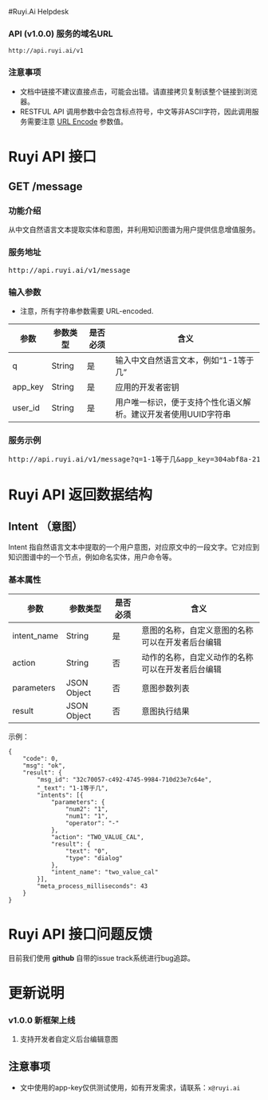 #Ruyi.Ai Helpdesk

### API (v1.0.0) 服务的域名URL
````
http://api.ruyi.ai/v1
````

### 注意事项
 - 文档中链接不建议直接点击，可能会出错。请直接拷贝复制该整个链接到浏览器。
 - RESTFUL API 调用参数中会包含标点符号，中文等非ASCII字符，因此调用服务需要注意 <a href="http://baike.baidu.com/view/1197115.htm">URL Encode</a> 参数值。


# Ruyi API 接口

## GET /message
### 功能介绍
从中文自然语言文本提取实体和意图，并利用知识图谱为用户提供信息增值服务。

### 服务地址
<pre>
http://api.ruyi.ai/v1/message
</pre>

### 输入参数

 * 注意，所有字符串参数需要 URL-encoded.

<table  class="table-responsive">
  <thead>
    <tr>
      <th>参数</th>
      <th>参数类型</th>
      <th>是否必须</th>
      <th>含义</th>
    </tr>
  </thead>
  <tbody>
   <tr>
    <td>q</td>
    <td>String</td>
    <td>是</td>
    <td>输入中文自然语言文本，例如“1-1等于几”</td>
   </tr>
    <tr>
    <td>app_key</td>
    <td>String</td>
    <td>是</td>
    <td>应用的开发者密钥</td>
   </tr>
   <tr>
    <td>user_id</td>
    <td>String</td>
    <td>是</td>
    <td>用户唯一标识，便于支持个性化语义解析。建议开发者使用UUID字符串</td>
   </tr>
  </tbody>
</table>


### 服务示例
<pre>
http://api.ruyi.ai/v1/message?q=1-1等于几&app_key=304abf8a-2172-42e0-8e1f-c185c990bf5e&user_id=123456
</pre>
<!--
## POST /speech
### 功能介绍
从音频文件中识别中文文本，并中文自然语言文本提取实体和意图，并利用知识图谱为用户提供信息增值服务。

### 服务地址
<pre>
http://api.ruyi.ai/v1/speech
</pre>

### 输入参数

<table  class="table-responsive border">
  <thead>
    <tr>
      <th>参数</th>
      <th>参数类型</th>
      <th>是否必须</th>
      <th>含义</th>
    </tr>
  </thead>
  <tbody>
   <tr>
    <td>speech</td>
    <td>File</td>
    <td>是</td>
    <td>输入的语音文件</td>
   </tr>
   <tr>
    <td>bits</td>
    <td>Int</td>
    <td>是</td>
    <td>采样位数</td>
   </tr>
   <tr>
    <td>rate</td>
    <td>Int</td>
    <td>是</td>
    <td>采样频率</td>
   </tr>
    <tr>
    <td>app_key</td>
    <td>String</td>
    <td>是</td>
    <td>应用的开发者密钥</td>
   </tr>
   <tr>
    <td>user_id</td>
    <td>String</td>
    <td>否</td>
    <td>用户唯一标识，便于支持个性化语义解析。建议开发者使用加密后的用户ID</td>
   </tr>
   <tr>
    <td>msg_id</td>
    <td>String</td>
    <td>否</td>
    <td>请求的唯一标识,便于回查追踪，例如“aeaa40ad-3546-421e-9129-0622dd46ee4c”</td>
   </tr>
   <tr>
    <td>context</td>
    <td>String</td>
    <td>否</td>
    <td>用户当前上下文信息。Context 的一个实例，JSON字符串格式, 例如 “{"name":"张三"}”</td>
   </tr>

  </tbody>
</table>

### 服务示例
$ curl -i -F "bits=your_file_bits" -F "rate=your_file_rate" -F "app_key=YOURAPPKEY" -F "speech=@your_speech_file" -F "user_id=lab-user-api.ruyi.ai" http://api.ruyi.ai/v1/speech

### 返回结果
````
同Get /message接口返回结果
````

## POST /feedback
### 功能介绍
提交用户反馈,指出那条解析结果有何种错误。

### 服务地址
<pre>
http://api.ruyi.ai/v1/feedback
</pre>

### 输入参数
<table  class="table-responsive">
  <thead>
    <tr>
      <th>参数</th>
      <th>参数类型</th>
      <th>是否必须</th>
      <th>含义</th>
    </tr>
  </thead>
  <tbody>
   <tr>
    <td>content</td>
    <td>String</td>
    <td>是</td>
    <td>开发者／用户的反馈意见。例如:”地点识别错误“</td>
   </tr>
    <tr>
    <td>ref_msg_id</td>
    <td>String</td>
    <td>是</td>
    <td>被反馈的解析结果</td>
   </tr>
   <tr>
    <td>app_key</td>
    <td>String</td>
    <td>是</td>
    <td>开发者密钥</td>
   </tr>
   <tr>
    <td>user_id</td>
    <td>String</td>
    <td>否</td>
    <td>用户唯一标识</td>
   </tr>
  </tbody>
</table>

### 服务示例
$ curl -XPOST 'http://api.ruyi.ai/v1/feedback'  -d "content=ok&app_key=YOURAPPKEY&user_id=lab-user-api.ruyi.ai&ref_msg_id=8dc03d3e-bd3a-4d5f-9d47-5d030d5bb980"

-->

# Ruyi API 返回数据结构

## Intent （意图）
Intent 指自然语言文本中提取的一个用户意图，对应原文中的一段文字。它对应到知识图谱中的一个节点，例如命名实体，用户命令等。


### 基本属性
<table  class="table-responsive">
  <thead>
    <tr>
      <th>参数</th>
      <th>参数类型</th>
      <th>是否必须</th>
      <th>含义</th>
    </tr>
  </thead>
  <tbody>

  <tr>
   <td>intent_name</td>
   <td>String</td>
   <td>是</td>
   <td>意图的名称，自定义意图的名称可以在开发者后台编辑</td>
  </tr>
   <tr>
    <td>action</td>
    <td>String</td>
    <td>否</td>
    <td>动作的名称，自定义动作的名称可以在开发者后台编辑</td>
   </tr>
   <tr>
    <td>parameters</td>
    <td>JSON Object</td>
    <td>否</td>
    <td>意图参数列表</td>
   </tr>
   <tr>
    <td>result</td>
    <td>JSON Object</td>
    <td>否</td>
    <td>意图执行结果</td>
   </tr>
  </tbody>
</table>

示例：

    {
		"code": 0,
		"msg": "ok",
		"result": {
			"msg_id": "32c70057-c492-4745-9984-710d23e7c64e",
			"_text": "1-1等于几",
			"intents": [{
				"parameters": {
					"num2": "1",
					"num1": "1",
					"operator": "-"
				},
				"action": "TWO_VALUE_CAL",
				"result": {
					"text": "0",
					"type": "dialog"
				},
				"intent_name": "two_value_cal"
			}],
			"meta_process_milliseconds": 43
		}
    }

# Ruyi API 接口问题反馈

目前我们使用 **github** 自带的issue track系统进行bug追踪。

# 更新说明



### v1.0.0 新框架上线
<ol>
  <li>支持开发者自定义后台编辑意图</li>
</ol>


## 注意事项

<ul>
<li>文中使用的app-key仅供测试使用，如有开发需求，请联系：<code>x@ruyi.ai</code></li>
</ul>
